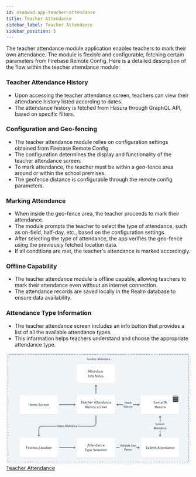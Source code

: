 ```yaml
---
id: esamwad-app-teacher-attendance
title: Teacher Attendance
sidebar_label: Teacher Attendance
sidebar_position: 5
---
```


The teacher attendance module application enables teachers to mark their own attendance. The module is flexible and configurable, fetching certain parameters from Firebase Remote Config. Here is a detailed description of the flow within the teacher attendance module:


### Teacher Attendance History
- Upon accessing the teacher attendance screen, teachers can view their attendance history listed according to dates.
- The attendance history is fetched from Hasura through GraphQL API, based on specific filters.
### Configuration and Geo-fencing
- The teacher attendance module relies on configuration settings obtained from Firebase Remote Config.
- The configuration determines the display and functionality of the teacher attendance screen.
- To mark attendance, the teacher must be within a geo-fence area around or within the school premises.
- The geofence distance is configurable through the remote config parameters.
### Marking Attendance
- When inside the geo-fence area, the teacher proceeds to mark their attendance.
- The module prompts the teacher to select the type of attendance, such as on-field, half-day, etc., based on the configuration settings.
- After selecting the type of attendance, the app verifies the geo-fence using the previously fetched location data.
- If all conditions are met, the teacher's attendance is marked accordingly.
### Offline Capability
- The teacher attendance module is offline capable, allowing teachers to mark their attendance even without an internet connection.
- The attendance records are saved locally in the Realm database to ensure data availability.
### Attendance Type Information
- The teacher attendance screen includes an info button that provides a list of all the available attendance types.
- This information helps teachers understand and choose the appropriate attendance type.




![Teacher Attendance](/static/img/esamwad/teacher_attendace.png)
[Teacher Attendance](https://whimsical.com/teacher-attendace-zeJuoRbxnbJESfMBFWs5T)



